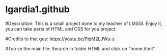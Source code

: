 # lgardia1.github

#Description:
This is a small project done to my teacher of LMSGI. Enjoy it, you can take parts of HTML and CSS for you project.

#Credits to that guy:
https://youtu.be/PlpM2LJWu-s
 
#Too se the main file:
Serarch in folder HTML and click on "home.html".
